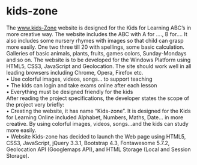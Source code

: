 # kids-zone
The www.kids-Zone website is designed for the Kids for Learning ABC’s in more
creative way. The website includes the ABC with A for …., B for…. It also
includes some nursery rhymes with images so that child can grasp more easily.
One two three till 20 with spellings, some basic calculation. Galleries of basic
animals, plants, fruits, games colors, Sunday-Mondays and so on. The website is
to be developed for the Windows Platform using HTML5, CSS3, JavaScript and
Geolocation. The site should work well in all leading browsers including Chrome,
Opera, Firefox etc.<br>
• Use colorful images, videos, songs… to support teaching<br>
• The kids can login and take exams online after each lesson<br>
• Everything must be designed friendly for the kids<br>
After reading the project specifications, the developer states the scope of the
project very briefly:<br>
• Creating the website, it has name “Kids-zone”. It is designed for the Kids
for Learning Online included Alphabet, Numbers, Maths, Date… in more
creative. By using colorful images, videos, songs…and the kids can study
more easily.<br>
• Website Kids-zone has decided to launch the Web page using HTML5,
CSS3, JavaScript, jQuery 3.3.1, Bootstrap 4.3, Fontawesome 5.7.2,
Geolocation API (Googlemaps API), and HTML Storage (Local and
Session Storage).
